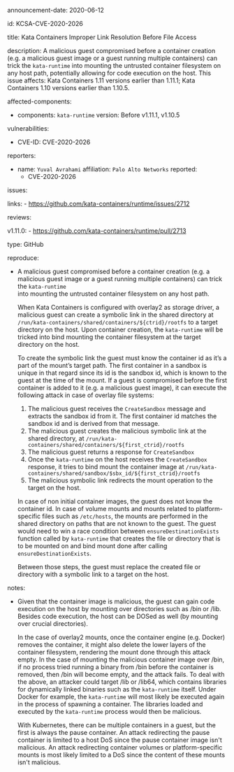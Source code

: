 announcement-date: 2020-06-12

id: KCSA-CVE-2020-2026

title: Kata Containers Improper Link Resolution Before File Access 

description: A malicious guest compromised before a container 
creation (e.g. a malicious guest image or a guest running multiple containers) 
can trick the `kata-runtime` into mounting the untrusted container filesystem
 on any host path, potentially allowing for code execution on the host. 
This issue affects: Kata Containers 1.11 versions earlier than 1.11.1; 
Kata Containers 1.10 versions earlier than 1.10.5. 

affected-components:

  - components: `kata-runtime`
    version: Before v1.11.1, v1.10.5

vulnerabilities:

  - CVE-ID: CVE-2020-2026

reporters:

  - name: `Yuval Avrahami`
    affiliation: `Palo Alto Networks`
    reported:
      - CVE-2020-2026

issues:

  links:
    - https://github.com/kata-containers/runtime/issues/2712

 reviews:

  v1.11.0:
    - https://github.com/kata-containers/runtime/pull/2713

  type: GitHub

reproduce:
  - A malicious guest compromised before a container creation (e.g. a malicious 
    guest image or a guest running multiple containers) can trick the `kata-runtime`  
    into mounting the untrusted container filesystem on any host path.

    When Kata Containers is configured with overlay2 as storage driver, 
    a malicious guest can create a symbolic link in the shared directory at 
    `/run/kata-containers/shared/containers/${ctrid}/rootfs` to a target directory
    on the host. Upon container creation, the `kata-runtime` will be tricked into 
    bind mounting the container filesystem at the target directory on the host.

    To create the symbolic link the guest must know the container id as it’s a part 
    of the mount’s target path. The first container in a sandbox is unique in that 
    regard since its id is the sandbox id, which is known to the guest at the time of the mount.
    If a guest is compromised before the first container is added to it (e.g. a malicious guest image), 
    it can execute the following attack in case of overlay file systems:
    1. The malicious guest receives the `CreateSandbox` message and extracts the sandbox 
       id from it. The first container id matches the sandbox id and is derived from that message.
    2. The malicious guest creates the malicious symbolic link at the shared directory, 
       at `/run/kata-containers/shared/containers/${first_ctrid}/rootfs`
    3. The malicious guest returns a response for `CreateSandbox`
    4. Once the `kata-runtime` on the host receives the `CreateSandbox` response, it tries to 
       bind mount the container image at `/run/kata-containers/shared/sandbox/$sbx_id/${first_ctrid}/rootfs`
    5. The malicious symbolic link redirects the mount operation to the target on the host.

    In case of non initial container images, the guest does not know the container id.
    In case of volume mounts and mounts related to platform-specific files such as
    `/etc/hosts`, the mounts are performed in the shared directory on paths that are not
    known to the guest. The guest would need to win a race condition between
    `ensureDestinationExists` function called by `kata-runtime` that creates the file or
    directory that is to be mounted on and bind mount done after calling `ensureDestinationExists`.

    Between those steps, the guest must replace the created file or directory 
    with a symbolic link to a target on the host. 
    
notes:
  - Given that the container image is malicious, the guest can gain code execution
    on the host by mounting over directories such as /bin or /lib. Besides code 
    execution, the host can be DOSed as well (by mounting over crucial directories).

    In the case of overlay2 mounts, once the container engine (e.g. Docker) 
    removes the container, it might also delete the lower layers of the container
    filesystem, rendering the mount done through this attack empty. In the case
    of mounting the malicious container image over /bin, if no process tried running 
    a binary from /bin before the container is removed, then /bin will become empty, 
    and the attack fails.
    To deal with the above, an attacker could target /lib or /lib64, which 
    contains libraries for dynamically linked binaries such as the `kata-runtime` itself. 
    Under Docker for example, the `kata-runtime` will most likely be executed 
    again in the process of spawning a container. The libraries loaded and 
    executed by the `kata-runtime` process would then be malicious.
    
    With Kubernetes, there can be multiple containers in a guest, but the first is 
    always the pause container. An attack redirecting the pause container is limited 
    to a host DoS since the pause container image isn't malicious.
    An attack redirecting container volumes or platform-specific mounts is most
    likely limited to a DoS since the content of these mounts isn't malicious.
